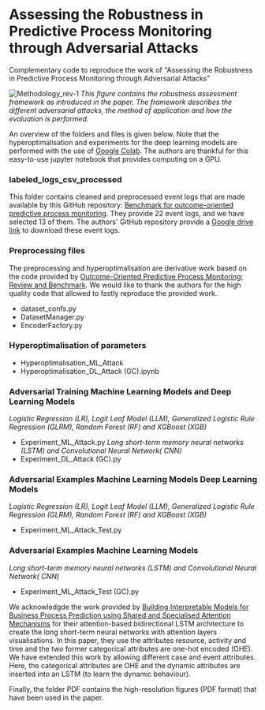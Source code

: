 # Assessing the Robustness in Predictive Process Monitoring through Adversarial Attacks

Complementary code to reproduce the work of "Assessing the Robustness in Predictive Process Monitoring through Adversarial Attacks"


![Methodology_rev-1](https://user-images.githubusercontent.com/75080516/183251884-2b80c28a-fafb-4c7a-929c-59decbae9bbb.png)
_This figure contains the robustness assessment framework as introduced in the paper. The framework describes the different adversarial attacks, the method of application and how the evaluation is performed._

An overview of the folders and files is given below. Note that the hyperoptimalisation and experiments for the deep learning models are performed with the use of [Google Colab](https://colab.research.google.com/?utm_source=scs-index). The authors are thankful for this easy-to-use jupyter notebook that provides computing on a GPU.

### labeled_logs_csv_processed

This folder contains cleaned and preprocessed event logs that are made available by this GitHub repository: [Benchmark for outcome-oriented predictive process monitoring](https://github.com/irhete/predictive-monitoring-benchmark). They provide 22 event logs, and we have selected 13 of them. The authors' GitHub repository provide a [Google drive link](https://drive.google.com/open?id=154hcH-HGThlcZJW5zBvCJMZvjOQDsnPR) to download these event logs.

### Preprocessing files 

The preprocessing and hyperoptimalisation are derivative work based on the code provided by [Outcome-Oriented Predictive Process Monitoring: Review and Benchmark](https://github.com/irhete/predictive-monitoring-benchmark).
We would like to thank the authors for the high quality code that allowed to fastly reproduce the provided work.
- dataset_confs.py
- DatasetManager.py
- EncoderFactory.py

### Hyperoptimalisation of parameters
- Hyperoptimalisation_ML_Attack
- Hyperoptimalisation_DL_Attack (GC).ipynb

### Adversarial Training Machine Learning Models and Deep Learning Models
*Logistic Regression (LR), Logit Leaf Model (LLM), Generalized Logistic Rule Regression (GLRM), Random Forest (RF) and XGBoost (XGB)*
- Experiment_ML_Attack.py
*Long short-term memory neural networks (LSTM) and Convolutional Neural Network( CNN)*
- Experiment_DL_Attack (GC).py

### Adversarial Examples Machine Learning Models Deep Learning Models 
*Logistic Regression (LR), Logit Leaf Model (LLM), Generalized Logistic Rule Regression (GLRM), Random Forest (RF) and XGBoost (XGB)*
- Experiment_ML_Attack_Test.py

### Adversarial Examples Machine Learning Models
*Long short-term memory neural networks (LSTM) and Convolutional Neural Network( CNN)*
- Experiment_ML_Attack_Test (GC).py

We acknowledgde the work provided by [Building Interpretable Models for Business Process Prediction using Shared and Specialised Attention Mechanisms](https://github.com/ZhipengHe/Shared-and-Specialised-Attention-based-Interpretable-Models) for their attention-based bidirectional LSTM architecture to create the long short-term neural networks with attention layers visualisations. In this paper, they use the attributes resource, activity and time and the two former categorical attributes are one-hot encoded (OHE). We have extended this work by allowing different case and event attributes. Here, the categorical attributes are OHE and the dynamic attributes are inserted into an LSTM (to learn the dynamic behaviour). 

Finally, the folder PDF contains the high-resolution figures (PDF format) that have been used in the paper.
